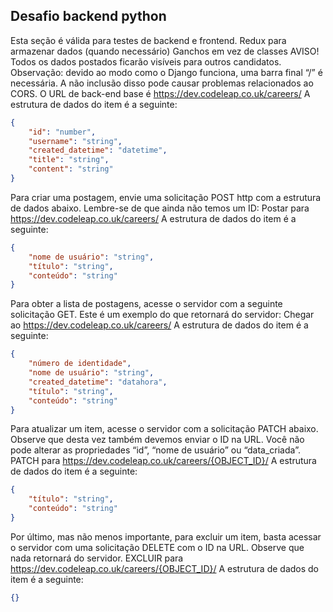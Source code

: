## Desafio backend python 
Esta seção é válida para testes de backend e frontend.
Redux para armazenar dados (quando necessário)
Ganchos em vez de classes
AVISO!
Todos os dados postados ficarão visíveis para outros candidatos.
Observação: devido ao modo como o Django funciona, uma barra final “/” é necessária. A não inclusão disso pode causar problemas relacionados ao CORS.
O URL de back-end base é
https://dev.codeleap.co.uk/careers/
A estrutura de dados do item é a seguinte:
```json
{
    "id": "number",
    "username": "string",
    "created_datetime": "datetime",
    "title": "string",
    "content": "string"
}
````
Para criar uma postagem, envie uma solicitação POST http com a estrutura de dados abaixo. Lembre-se de que ainda não temos um ID:
Postar para
https://dev.codeleap.co.uk/careers/
A estrutura de dados do item é a seguinte:
````json
{
    "nome de usuário": "string",
    "título": "string",
    "conteúdo": "string"
}
````
Para obter a lista de postagens, acesse o servidor com a seguinte solicitação GET. Este é um exemplo do que retornará do servidor:
Chegar ao
https://dev.codeleap.co.uk/careers/
A estrutura de dados do item é a seguinte:
````json
{
    "número de identidade",
    "nome de usuário": "string",
    "created_datetime": "datahora",
    "título": "string",
    "conteúdo": "string"
}
````
Para atualizar um item, acesse o servidor com a solicitação PATCH abaixo. Observe que desta vez também devemos enviar o ID na URL. Você não pode alterar as propriedades “id”, “nome de usuário” ou “data_criada”.
PATCH para
https://dev.codeleap.co.uk/careers/{OBJECT_ID}/
A estrutura de dados do item é a seguinte:
````json
{
    "título": "string",
    "conteúdo": "string"
}
````
Por último, mas não menos importante, para excluir um item, basta acessar o servidor com uma solicitação DELETE com o ID na URL. Observe que nada retornará do servidor.
EXCLUIR para
https://dev.codeleap.co.uk/careers/{OBJECT_ID}/
A estrutura de dados do item é a seguinte:
````json
{}
````
